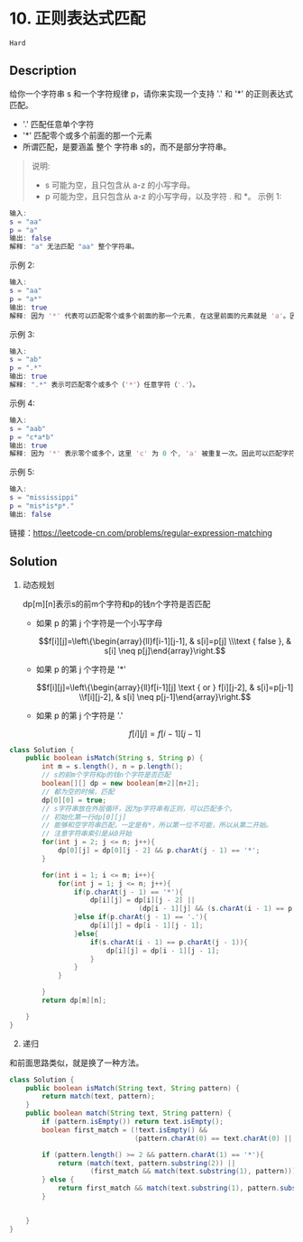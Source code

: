 # 10. 正则表达式匹配

`Hard`

## Description

给你一个字符串 s 和一个字符规律 p，请你来实现一个支持 '.' 和 '*' 的正则表达式匹配。

- '.' 匹配任意单个字符
- '*' 匹配零个或多个前面的那一个元素
- 所谓匹配，是要涵盖 整个 字符串 s的，而不是部分字符串。

> 说明:
>
> - s 可能为空，且只包含从 a-z 的小写字母。
> - p 可能为空，且只包含从 a-z 的小写字母，以及字符 . 和 *。
示例 1:

```matlab
输入:
s = "aa"
p = "a"
输出: false
解释: "a" 无法匹配 "aa" 整个字符串。
```

示例 2:

```matlab
输入:
s = "aa"
p = "a*"
输出: true
解释: 因为 '*' 代表可以匹配零个或多个前面的那一个元素, 在这里前面的元素就是 'a'。因此，字符串 "aa" 可被视为 'a' 重复了一次。
```

示例 3:

```matlab
输入:
s = "ab"
p = ".*"
输出: true
解释: ".*" 表示可匹配零个或多个（'*'）任意字符（'.'）。
```

示例 4:

```matlab
输入:
s = "aab"
p = "c*a*b"
输出: true
解释: 因为 '*' 表示零个或多个，这里 'c' 为 0 个, 'a' 被重复一次。因此可以匹配字符串 "aab"。
```

示例 5:

```matlab
输入:
s = "mississippi"
p = "mis*is*p*."
输出: false
```

链接：<https://leetcode-cn.com/problems/regular-expression-matching>

## Solution

1. 动态规划

    dp[m][n]表示s的前m个字符和p的钱n个字符是否匹配

   - 如果 p 的第 j 个字符是一个小写字母

        $$f[i][j]=\left\{\begin{array}{ll}f[i-1][j-1], & s[i]=p[j] \\\text { false }, & s[i] \neq p[j]\end{array}\right.$$
   - 如果 p 的第 j 个字符是 '*'

        $$f[i][j]=\left\{\begin{array}{ll}f[i-1][j] \text { or } f[i][j-2], & s[i]=p[j-1] \\f[i][j-2], & s[i] \neq p[j-1]\end{array}\right.$$
   - 如果 p 的第 j 个字符是 '.'

        $$f[i][j]=f[i-1][j-1]$$

```java
class Solution {
    public boolean isMatch(String s, String p) {
        int m = s.length(), n = p.length();
        // s的前m个字符和p的钱n个字符是否匹配
        boolean[][] dp = new boolean[m+2][n+2];
        // 都为空的时候，匹配
        dp[0][0] = true;
        // s字符串放在外层循环，因为p字符串有正则，可以匹配多个。
        // 初始化第一行dp[0][j]
        // 能够和空字符串匹配，一定是有*，所以第一位不可能，所以从第二开始。
        // 注意字符串索引是从0开始
        for(int j = 2; j <= n; j++){
            dp[0][j] = dp[0][j - 2] && p.charAt(j - 1) == '*';
        }

        for(int i = 1; i <= m; i++){
            for(int j = 1; j <= n; j++){
                if(p.charAt(j - 1) == '*'){
                    dp[i][j] = dp[i][j - 2] ||
                                (dp[i - 1][j] && (s.charAt(i - 1) == p.charAt(j - 2) || p.charAt(j - 2) == '.'));
                }else if(p.charAt(j - 1) == '.'){
                    dp[i][j] = dp[i - 1][j - 1];
                }else{
                    if(s.charAt(i - 1) == p.charAt(j - 1)){
                        dp[i][j] = dp[i - 1][j - 1];
                    }
                }
            }

        }
        return dp[m][n];

    }
}
```

2. 递归

和前面思路类似，就是换了一种方法。

```java
class Solution {
    public boolean isMatch(String text, String pattern) {
        return match(text, pattern);
    }
    public boolean match(String text, String pattern) {
        if (pattern.isEmpty()) return text.isEmpty();
        boolean first_match = (!text.isEmpty() &&
                               (pattern.charAt(0) == text.charAt(0) || pattern.charAt(0) == '.'));

        if (pattern.length() >= 2 && pattern.charAt(1) == '*'){
            return (match(text, pattern.substring(2)) ||
                    (first_match && match(text.substring(1), pattern)));
        } else {
            return first_match && match(text.substring(1), pattern.substring(1));
        }


    }
}
```
